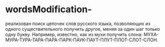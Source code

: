 # wordsModification-
реализован поиск цепочек слов русского языка, позволяющих из одного существительного получить другое, меняя за один шаг только одну букву. Например, известно, как из мухи получить слона: МУХА-МУРА-ТУРА-ТАРА-ПАРА-ПАРК-ПАУК-ПАУТ-ПЛУТ-ПЛОТ-СЛОТ-СЛОН. 
